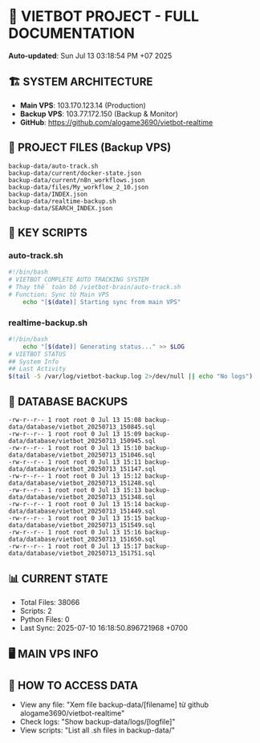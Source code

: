 # 🤖 VIETBOT PROJECT - FULL DOCUMENTATION
**Auto-updated**: Sun Jul 13 03:18:54 PM +07 2025

## 🏗️ SYSTEM ARCHITECTURE
- **Main VPS**: 103.170.123.14 (Production)
- **Backup VPS**: 103.77.172.150 (Backup & Monitor)
- **GitHub**: https://github.com/alogame3690/vietbot-realtime

## 📁 PROJECT FILES (Backup VPS)
```
backup-data/auto-track.sh
backup-data/current/docker-state.json
backup-data/current/n8n_workflows.json
backup-data/files/My_workflow_2_10.json
backup-data/INDEX.json
backup-data/realtime-backup.sh
backup-data/SEARCH_INDEX.json
```

## 🔧 KEY SCRIPTS
### auto-track.sh
```bash
#!/bin/bash
# VIETBOT COMPLETE AUTO TRACKING SYSTEM
# Thay thế toàn bộ /vietbot-brain/auto-track.sh
# Function: Sync từ Main VPS
    echo "[$(date)] Starting sync from main VPS"
```
### realtime-backup.sh
```bash
#!/bin/bash
    echo "[$(date)] Generating status..." >> $LOG
# VIETBOT STATUS
## System Info
## Last Activity
$(tail -5 /var/log/vietbot-backup.log 2>/dev/null || echo "No logs")
```

## 💾 DATABASE BACKUPS
```
-rw-r--r-- 1 root root 0 Jul 13 15:08 backup-data/database/vietbot_20250713_150845.sql
-rw-r--r-- 1 root root 0 Jul 13 15:09 backup-data/database/vietbot_20250713_150945.sql
-rw-r--r-- 1 root root 0 Jul 13 15:10 backup-data/database/vietbot_20250713_151046.sql
-rw-r--r-- 1 root root 0 Jul 13 15:11 backup-data/database/vietbot_20250713_151147.sql
-rw-r--r-- 1 root root 0 Jul 13 15:12 backup-data/database/vietbot_20250713_151248.sql
-rw-r--r-- 1 root root 0 Jul 13 15:13 backup-data/database/vietbot_20250713_151348.sql
-rw-r--r-- 1 root root 0 Jul 13 15:14 backup-data/database/vietbot_20250713_151449.sql
-rw-r--r-- 1 root root 0 Jul 13 15:15 backup-data/database/vietbot_20250713_151549.sql
-rw-r--r-- 1 root root 0 Jul 13 15:16 backup-data/database/vietbot_20250713_151650.sql
-rw-r--r-- 1 root root 0 Jul 13 15:17 backup-data/database/vietbot_20250713_151751.sql
```

## 📊 CURRENT STATE
- Total Files: 38066
- Scripts: 2
- Python Files: 0
- Last Sync: 2025-07-10 16:18:50.896721968 +0700

## 🖥️ MAIN VPS INFO


## 🚨 HOW TO ACCESS DATA
- View any file: "Xem file backup-data/[filename] từ github alogame3690/vietbot-realtime"
- Check logs: "Show backup-data/logs/[logfile]"
- View scripts: "List all .sh files in backup-data/"
